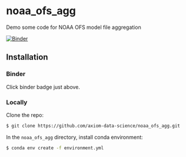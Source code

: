 # noaa_ofs_agg
Demo some code for NOAA OFS model file aggregation

[![Binder](https://mybinder.org/badge_logo.svg)](https://mybinder.org/v2/gh/axiom-data-science/noaa_ofs_agg/main?labpath=demo.ipynb)

## Installation

### Binder

Click binder badge just above.

### Locally

Clone the repo:

``` bash
$ git clone https://github.com/axiom-data-science/noaa_ofs_agg.git
```

In the `noaa_ofs_agg` directory, install conda environment:

``` bash
$ conda env create -f environment.yml
```
